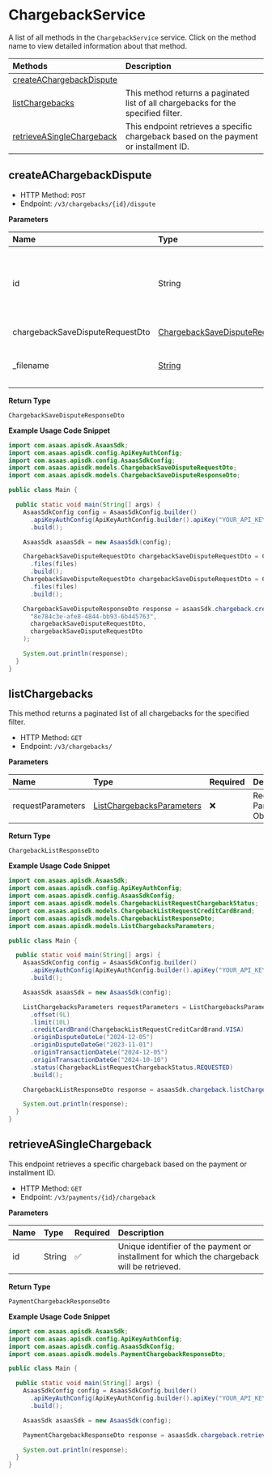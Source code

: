 # ChargebackService

A list of all methods in the `ChargebackService` service. Click on the method name to view detailed information about that method.

| Methods                                                 | Description                                                                           |
| :------------------------------------------------------ | :------------------------------------------------------------------------------------ |
| [createAChargebackDispute](#createachargebackdispute)   |                                                                                       |
| [listChargebacks](#listchargebacks)                     | This method returns a paginated list of all chargebacks for the specified filter.     |
| [retrieveASingleChargeback](#retrieveasinglechargeback) | This endpoint retrieves a specific chargeback based on the payment or installment ID. |

## createAChargebackDispute

- HTTP Method: `POST`
- Endpoint: `/v3/chargebacks/{id}/dispute`

**Parameters**

| Name                            | Type                                                                            | Required | Description                                                            |
| :------------------------------ | :------------------------------------------------------------------------------ | :------- | :--------------------------------------------------------------------- |
| id                              | String                                                                          | ✅       | Unique identifier of chargeback for which the dispute will be created. |
| chargebackSaveDisputeRequestDto | [ChargebackSaveDisputeRequestDto](../models/ChargebackSaveDisputeRequestDto.md) | ❌       | Request Body                                                           |
| \_filename                      | [String](../models/String.md)                                                   | ✅       | Filename for the uploaded file                                         |

**Return Type**

`ChargebackSaveDisputeResponseDto`

**Example Usage Code Snippet**

```java
import com.asaas.apisdk.AsaasSdk;
import com.asaas.apisdk.config.ApiKeyAuthConfig;
import com.asaas.apisdk.config.AsaasSdkConfig;
import com.asaas.apisdk.models.ChargebackSaveDisputeRequestDto;
import com.asaas.apisdk.models.ChargebackSaveDisputeResponseDto;

public class Main {

  public static void main(String[] args) {
    AsaasSdkConfig config = AsaasSdkConfig.builder()
      .apiKeyAuthConfig(ApiKeyAuthConfig.builder().apiKey("YOUR_API_KEY").build())
      .build();

    AsaasSdk asaasSdk = new AsaasSdk(config);

    ChargebackSaveDisputeRequestDto chargebackSaveDisputeRequestDto = ChargebackSaveDisputeRequestDto.builder()
      .files(files)
      .build();
    ChargebackSaveDisputeRequestDto chargebackSaveDisputeRequestDto = ChargebackSaveDisputeRequestDto.builder()
      .files(files)
      .build();

    ChargebackSaveDisputeResponseDto response = asaasSdk.chargeback.createAChargebackDispute(
      "8e784c3e-afe8-4844-bb93-6b445763",
      chargebackSaveDisputeRequestDto,
      chargebackSaveDisputeRequestDto
    );

    System.out.println(response);
  }
}

```

## listChargebacks

This method returns a paginated list of all chargebacks for the specified filter.

- HTTP Method: `GET`
- Endpoint: `/v3/chargebacks/`

**Parameters**

| Name              | Type                                                                | Required | Description               |
| :---------------- | :------------------------------------------------------------------ | :------- | :------------------------ |
| requestParameters | [ListChargebacksParameters](../models/ListChargebacksParameters.md) | ❌       | Request Parameters Object |

**Return Type**

`ChargebackListResponseDto`

**Example Usage Code Snippet**

```java
import com.asaas.apisdk.AsaasSdk;
import com.asaas.apisdk.config.ApiKeyAuthConfig;
import com.asaas.apisdk.config.AsaasSdkConfig;
import com.asaas.apisdk.models.ChargebackListRequestChargebackStatus;
import com.asaas.apisdk.models.ChargebackListRequestCreditCardBrand;
import com.asaas.apisdk.models.ChargebackListResponseDto;
import com.asaas.apisdk.models.ListChargebacksParameters;

public class Main {

  public static void main(String[] args) {
    AsaasSdkConfig config = AsaasSdkConfig.builder()
      .apiKeyAuthConfig(ApiKeyAuthConfig.builder().apiKey("YOUR_API_KEY").build())
      .build();

    AsaasSdk asaasSdk = new AsaasSdk(config);

    ListChargebacksParameters requestParameters = ListChargebacksParameters.builder()
      .offset(9L)
      .limit(10L)
      .creditCardBrand(ChargebackListRequestCreditCardBrand.VISA)
      .originDisputeDateLe("2024-12-05")
      .originDisputeDateGe("2023-11-01")
      .originTransactionDateLe("2024-12-05")
      .originTransactionDateGe("2024-10-10")
      .status(ChargebackListRequestChargebackStatus.REQUESTED)
      .build();

    ChargebackListResponseDto response = asaasSdk.chargeback.listChargebacks(requestParameters);

    System.out.println(response);
  }
}

```

## retrieveASingleChargeback

This endpoint retrieves a specific chargeback based on the payment or installment ID.

- HTTP Method: `GET`
- Endpoint: `/v3/payments/{id}/chargeback`

**Parameters**

| Name | Type   | Required | Description                                                                                 |
| :--- | :----- | :------- | :------------------------------------------------------------------------------------------ |
| id   | String | ✅       | Unique identifier of the payment or installment for which the chargeback will be retrieved. |

**Return Type**

`PaymentChargebackResponseDto`

**Example Usage Code Snippet**

```java
import com.asaas.apisdk.AsaasSdk;
import com.asaas.apisdk.config.ApiKeyAuthConfig;
import com.asaas.apisdk.config.AsaasSdkConfig;
import com.asaas.apisdk.models.PaymentChargebackResponseDto;

public class Main {

  public static void main(String[] args) {
    AsaasSdkConfig config = AsaasSdkConfig.builder()
      .apiKeyAuthConfig(ApiKeyAuthConfig.builder().apiKey("YOUR_API_KEY").build())
      .build();

    AsaasSdk asaasSdk = new AsaasSdk(config);

    PaymentChargebackResponseDto response = asaasSdk.chargeback.retrieveASingleChargeback("pay_s02s330x4pox1x0y");

    System.out.println(response);
  }
}

```

<!-- This file was generated by liblab | https://liblab.com/ -->
